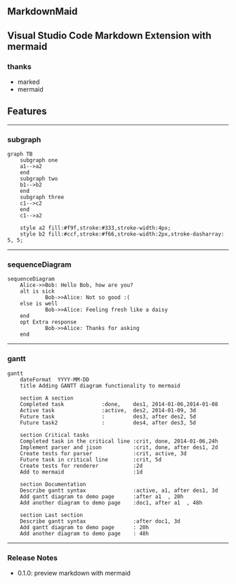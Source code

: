 ## MarkdownMaid 
Visual Studio Code Markdown Extension with mermaid
---

### thanks
* marked
* mermaid

## Features
---
### subgraph
```mermaid
graph TB
	subgraph one
	a1-->a2
	end
	subgraph two
	b1-->b2
	end
	subgraph three
	c1-->c2
	end
	c1-->a2

	style a2 fill:#f9f,stroke:#333,stroke-width:4px;
	style b2 fill:#ccf,stroke:#f66,stroke-width:2px,stroke-dasharray: 5, 5;
```

---
### sequenceDiagram
```mermaid
sequenceDiagram
	Alice->>Bob: Hello Bob, how are you?
	alt is sick
			Bob->>Alice: Not so good :(
	else is well
			Bob->>Alice: Feeling fresh like a daisy
	end
	opt Extra response
			Bob->>Alice: Thanks for asking
	end
```

---
### gantt
```mermaid
gantt
	dateFormat  YYYY-MM-DD
	title Adding GANTT diagram functionality to mermaid

	section A section
	Completed task            :done,    des1, 2014-01-06,2014-01-08
	Active task               :active,  des2, 2014-01-09, 3d
	Future task               :         des3, after des2, 5d
	Future task2              :         des4, after des3, 5d

	section Critical tasks
	Completed task in the critical line :crit, done, 2014-01-06,24h
	Implement parser and jison          :crit, done, after des1, 2d
	Create tests for parser             :crit, active, 3d
	Future task in critical line        :crit, 5d
	Create tests for renderer           :2d
	Add to mermaid                      :1d

	section Documentation
	Describe gantt syntax               :active, a1, after des1, 3d
	Add gantt diagram to demo page      :after a1  , 20h
	Add another diagram to demo page    :doc1, after a1  , 48h

	section Last section
	Describe gantt syntax               :after doc1, 3d
	Add gantt diagram to demo page      : 20h
	Add another diagram to demo page    : 48h
```
---
### Release Notes
* 0.1.0: preview markdown with mermaid